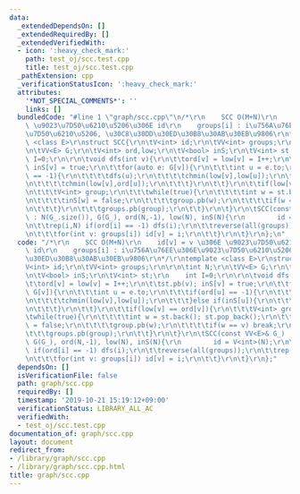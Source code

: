 ```yaml
---
data:
  _extendedDependsOn: []
  _extendedRequiredBy: []
  _extendedVerifiedWith:
  - icon: ':heavy_check_mark:'
    path: test_oj/scc.test.cpp
    title: test_oj/scc.test.cpp
  _pathExtension: cpp
  _verificationStatusIcon: ':heavy_check_mark:'
  attributes:
    '*NOT_SPECIAL_COMMENTS*': ''
    links: []
  bundledCode: "#line 1 \"graph/scc.cpp\"\n/*\r\n    SCC O(M+N)\r\n    id[v] = v \u306E\
    \ \u9023\u7D50\u6210\u5206\u306E id\r\n    groups[i] : i\u756A\u76EE\u306E\u9023\
    \u7D50\u6210\u5206, \u30C8\u30DD\u30ED\u30B8\u30AB\u30EB\u9806\r\n*/\r\ntemplate\
    \ <class E>\r\nstruct SCC{\r\n\tV<int> id;\r\n\tVV<int> groups;\r\n\r\n\tint N;\r\
    \n\tVV<E> G;\r\n\tV<int> ord,low;\r\n\tV<bool> inS;\r\n\tV<int> st;\r\n    int\
    \ I=0;\r\n\r\n\tvoid dfs(int v){\r\n\t\tord[v] = low[v] = I++;\r\n\t\tst.pb(v);\
    \ inS[v] = true;\r\n\t\tfor(auto e: G[v]){\r\n\t\t\tint u = e.to;\r\n\t\t\tif(ord[u]\
    \ == -1){\r\n\t\t\t\tdfs(u);\r\n\t\t\t\tchmin(low[v],low[u]);\r\n\t\t\t}else if(inS[u]){\r\
    \n\t\t\t\tchmin(low[v],ord[u]);\r\n\t\t\t}\r\n\t\t}\r\n\t\tif(low[v] == ord[v]){\r\
    \n\t\t\tV<int> group;\r\n\t\t\twhile(true){\r\n\t\t\t\tint w = st.back(); st.pop_back();\r\
    \n\t\t\t\tinS[w] = false;\r\n\t\t\t\tgroup.pb(w);\r\n\t\t\t\tif(w == v) break;\r\
    \n\t\t\t}\r\n\t\t\tgroups.pb(group);\r\n\t\t}\r\n\t}\r\n\tSCC(const VV<E>& G_)\
    \ : N(G_.size()), G(G_), ord(N,-1), low(N), inS(N){\r\n        id = V<int>(N);\r\
    \n\t\trep(i,N) if(ord[i] == -1) dfs(i);\r\n\t\treverse(all(groups));\r\n\t\trep(i,groups.size()){\r\
    \n\t\t\tfor(int v: groups[i]) id[v] = i;\r\n\t\t}\r\n\t}\r\n};\n"
  code: "/*\r\n    SCC O(M+N)\r\n    id[v] = v \u306E \u9023\u7D50\u6210\u5206\u306E\
    \ id\r\n    groups[i] : i\u756A\u76EE\u306E\u9023\u7D50\u6210\u5206, \u30C8\u30DD\
    \u30ED\u30B8\u30AB\u30EB\u9806\r\n*/\r\ntemplate <class E>\r\nstruct SCC{\r\n\t\
    V<int> id;\r\n\tVV<int> groups;\r\n\r\n\tint N;\r\n\tVV<E> G;\r\n\tV<int> ord,low;\r\
    \n\tV<bool> inS;\r\n\tV<int> st;\r\n    int I=0;\r\n\r\n\tvoid dfs(int v){\r\n\
    \t\tord[v] = low[v] = I++;\r\n\t\tst.pb(v); inS[v] = true;\r\n\t\tfor(auto e:\
    \ G[v]){\r\n\t\t\tint u = e.to;\r\n\t\t\tif(ord[u] == -1){\r\n\t\t\t\tdfs(u);\r\
    \n\t\t\t\tchmin(low[v],low[u]);\r\n\t\t\t}else if(inS[u]){\r\n\t\t\t\tchmin(low[v],ord[u]);\r\
    \n\t\t\t}\r\n\t\t}\r\n\t\tif(low[v] == ord[v]){\r\n\t\t\tV<int> group;\r\n\t\t\
    \twhile(true){\r\n\t\t\t\tint w = st.back(); st.pop_back();\r\n\t\t\t\tinS[w]\
    \ = false;\r\n\t\t\t\tgroup.pb(w);\r\n\t\t\t\tif(w == v) break;\r\n\t\t\t}\r\n\
    \t\t\tgroups.pb(group);\r\n\t\t}\r\n\t}\r\n\tSCC(const VV<E>& G_) : N(G_.size()),\
    \ G(G_), ord(N,-1), low(N), inS(N){\r\n        id = V<int>(N);\r\n\t\trep(i,N)\
    \ if(ord[i] == -1) dfs(i);\r\n\t\treverse(all(groups));\r\n\t\trep(i,groups.size()){\r\
    \n\t\t\tfor(int v: groups[i]) id[v] = i;\r\n\t\t}\r\n\t}\r\n};"
  dependsOn: []
  isVerificationFile: false
  path: graph/scc.cpp
  requiredBy: []
  timestamp: '2019-10-21 15:19:12+09:00'
  verificationStatus: LIBRARY_ALL_AC
  verifiedWith:
  - test_oj/scc.test.cpp
documentation_of: graph/scc.cpp
layout: document
redirect_from:
- /library/graph/scc.cpp
- /library/graph/scc.cpp.html
title: graph/scc.cpp
---
```

